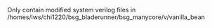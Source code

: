 Only contain modified system verilog files in 
/homes/iws/chi1220/bsg_bladerunner/bsg_manycore/v/vanilla_bean
